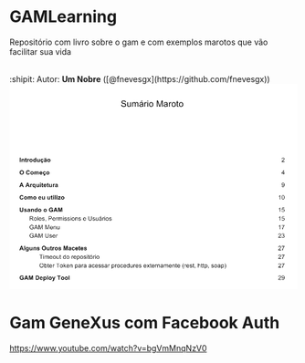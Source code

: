# GAMLearning
Repositório com livro sobre o gam e com exemplos marotos que vão facilitar sua vida
 
<br>
:shipit: Autor: <b>Um Nobre</b> ([@fnevesgx](https://github.com/fnevesgx)) 


<img src="https://github.com/GxBrasilNOficial/GAMLearning/blob/master/doc/sumario.PNG?raw=true">

# Gam GeneXus com Facebook Auth
https://www.youtube.com/watch?v=bgVmMnqNzV0
